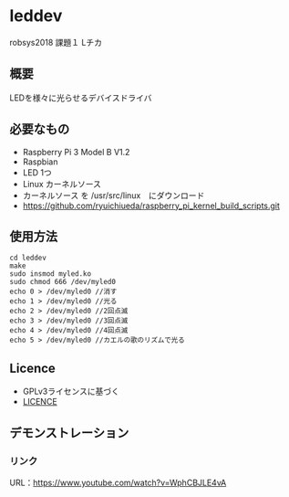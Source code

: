 # leddev
robsys2018 課題１
Lチカ

## 概要
LEDを様々に光らせるデバイスドライバ

## 必要なもの
-  Raspberry Pi 3 Model B V1.2
  -  Raspbian
-  LED 1つ
-  Linux カーネルソース
  -  カーネルソース を /usr/src/linux　にダウンロード
  -  https://github.com/ryuichiueda/raspberry_pi_kernel_build_scripts.git

## 使用方法
```
cd leddev
make
sudo insmod myled.ko
sudo chmod 666 /dev/myled0
echo 0 > /dev/myled0 //消す
echo 1 > /dev/myled0 //光る
echo 2 > /dev/myled0 //2回点滅
echo 3 > /dev/myled0 //3回点滅
echo 4 > /dev/myled0 //4回点滅
echo 5 > /dev/myled0 //カエルの歌のリズムで光る
```

## Licence
-  GPLv3ライセンスに基づく
-  [LICENCE](https://github.com/watanabesarasa/leddev/blob/master/LICENSE)

## デモンストレーション
### リンク
URL：https://www.youtube.com/watch?v=WphCBJLE4vA
